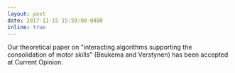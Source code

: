 ```yaml
---
layout: post
date: 2017-11-15 15:59:00-0400
inline: true
---
```


Our theoretical paper on "interacting algorithms supporting the consolidation of motor skills" (Beukema and Verstynen) has been accepted at Current Opinion.
